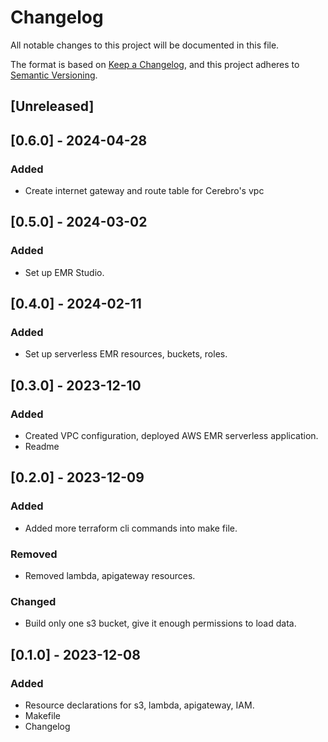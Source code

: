# Changelog

All notable changes to this project will be documented in this file.

The format is based on [Keep a Changelog](https://keepachangelog.com/en/1.0.0/),
and this project adheres to [Semantic Versioning](https://semver.org/spec/v2.0.0.html).

## [Unreleased]


## [0.6.0] - 2024-04-28

### Added
- Create internet gateway and route table for Cerebro's vpc



## [0.5.0] - 2024-03-02

### Added
- Set up EMR Studio.


## [0.4.0] - 2024-02-11

### Added
- Set up serverless EMR resources, buckets, roles.

## [0.3.0] - 2023-12-10

### Added
- Created VPC configuration, deployed AWS EMR serverless application.
- Readme

## [0.2.0] - 2023-12-09

### Added
- Added more terraform cli commands into make file.

### Removed
- Removed lambda, apigateway resources.

### Changed
- Build only one s3 bucket, give it enough permissions to load data.

## [0.1.0] - 2023-12-08

### Added
- Resource declarations for s3, lambda, apigateway, IAM.
- Makefile
- Changelog